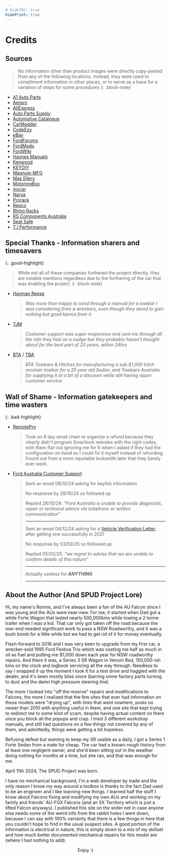 ```yaml
---
# hideTOC: true
hidePrint: true
---
```


# Credits

## Sources

> No information other than product images were directly copy-pasted from any of the following locations. Instead, they were used to compliment information in other places, or to serve as a base for a variation of steps for some procedures
{: .block-note}

- [A1 Auto Parts](https://www.a1auto-parts.com.au/)
- [Aerpro](https://aerpro.com/)
- [AliExpress](https://www.aliexpress.com/)
- [Auto Parts Supply](https://www.autopartssupply.com.au/)
- [Automotive Catalogue](https://www.automobile-catalog.com)
- [CarModder](https://www.carmodder.com)
- [CodeEzy](https://codeezy.com.au/)
- [eBay](https://www.ebay.com.au)
- [FordForums](https://www.fordforums.com.au/)
- [FordMods](https://www.fordmods.com/)
- [FordWiki](https://www.fordwiki.co.uk/)
- [Haynes Manuals](https://haynes.com/en-au/ford/falcon/1998-2002-petrol)
- [Kenwood](https://www.kenwood.com/au/)
- [KEYDIY](https://www.keydiy.com/)
- [Magnum MFG](https://www.magnummfg.com.au/)
- [Max Ellery](https://ellery.com.au/shop/falconfairlane-vehicle-repair-manual-99-02/)
- [MotoringBox](https://www.motoringbox.com/)
- [mycar](https://www.mycar.com.au/)
- [Narva](https://www.narva.com.au/)
- [Prorack](https://www.prorack.com.au/cars/ford/falcon/2000)
- [Repco](https://www.repco.com.au/)
- [Rhino Racks](https://dealer.rhinorack.com/en-au/)
- [RS Components Australia](https://au.rs-online.com/)
- [Seat Safe](https://www.seatsafe.com.au/)
- [T.I Performance](https://www.tiperformance.com.au/)

## Special Thanks - Information sharers and timesavers
{: .good-highlight}

> While not all of these companies furthered the project directly, they are notable mentions regardless due to the furthering of the car that was enabling the project.
{: .block-note}

- [Hayman Reese](https://haymanreese.com.au/)
  > *Was more than happy to send through a manual for a towbar I was considering from a wreckers, even though they stood to gain nothing but good karma from it*
- [TJM](https://www.tjm.com.au/)
  > *Customer support was super responsive and sent me through all the info they had on a nudge bar they probably haven't thought about for the best part of 20 years, within 24hrs*
- [BTA](https://btatowbars.com/) / [TBA](https://www.towbarsaustralia.com.au/)
  > *BTA Towbars & Hitches for manufacturing a sub $1,000 hitch receiver towbar for a 25 year old Sedan, and Towbars Australia for supplying it at a bit of a discount while still having ripper customer service*

## Wall of Shame - Information gatekeepers and time wasters
{: .bad-highlight}

- [RemotePro](https://www.remotepro.com.au/)
  > Took an 8 day email chain to organize a refund because they clearly didn't program Smartlock remotes with the right codes, with them flat-out ignoring me for 6 when I asked if they had the configuration on hand so I could fix it myself instead of refunding. Found out from a more reputable locksmith later that they barely ever work.

- [Ford Australia Customer Support](mailto:foacust1@ford.com)
  > Sent an email 08/10/24 asking for keyfob information
  > 
  > No response by 28/10/24 so followed up
  > 
  > Replied 28/10/24: *"Ford Australia is unable to provide diagnostic, repair or technical advice via telephone or written communication"*
  > 
  > ---
  > 
  > Sent an email 04/12/24 asking for a [Vehicle Verification Letter](./Archive/VerificationLetter/Verification.md), after getting one successfully in 2021
  >
  > No response by 03/02/25 so followed up
  >
  > Replied 05/02/25: *"we regret to advise that we are unable to confirm details of this nature"*
  >
  > ---
  >
  > Actually useless for ***ANYTHING***
  >
  > ---

## About the Author (And SPUD Project Lore)

Hi, my name's Ronnie, and I've always been a fan of the AU Falcon since I was young and the AUs were near-new. For me, it started when Dad got a white Forte Wagon that lasted nearly 500,000kms while towing a 2 tonne trailer when I was a kid. That car only got taken off the road because the rear-end needed significant work to pass a NSW Roadworthy, and it was a bush bomb for a little while but we had to get rid of it for money eventually.

Flash-forward to 2018 and I was very keen to upgrade from my first car, a wrecker-sold 1995 Ford Festiva Trio which was costing me half as much in oil as fuel and putting me $1,000 down each year for NSW roadworthy repairs. And there it was, a Series 3 SR Wagon in Venom Red, 150,000-ish kms on the clock and logbook servicing all the way through. Needless to say I snapped it up the moment I took it for a test drive and haggled with the dealer, and it's been mostly bliss since (barring some factory parts turning to dust and the damn high pressure steering line)

The more I looked into "off the reserve" repairs and modifications to Falcons, the more I realized that the few sites that ever had information on these models were "drying up", with links that went nowhere, posts no newer than 2010 with anything useful in them, and one site that kept trying to redirect me to some kind of scam, despite having actual content on there once you block all the popups and crap. I tried 3 different workshop manuals, and still had questions on a few things not covered by any of them, and admittedly, things were getting a bit hopeless.

Refusing defeat but wanting to keep my SR usable as a daily, I got a Series 1 Forte Sedan from a mate for cheap. The car had a known rough history from at least one negligent owner, and she'd been sitting out in the weather doing nothing for months at a time, but she ran, and that was enough for me.

April 11th 2024, The SPUD Project was born.

I have no mechanical background, I'm a web developer by trade and the only reason I know my way around a toolbox is thanks to the fact Dad used to be an engineer and I like learning new things. I learned half the stuff I know about Falcons fixing and modifying my own AUs and working on my family and friends' AU-FGX Falcons (and an SX Territory which is just a lifted Falcon anyways). I published this site on the wider net in case anyone else needs some of the weird info from the rabbit holes I went down, because I can say with 100% certainty that there is a few things in here that you couldn't hope to find in the usual suspect sites. A good portion of the information is electrical in nature, this is simply down to a mix of my skillset and how much better documented mechanical repairs for this model are (where I had nothing to add).

<center>Enjoy :)</center>
